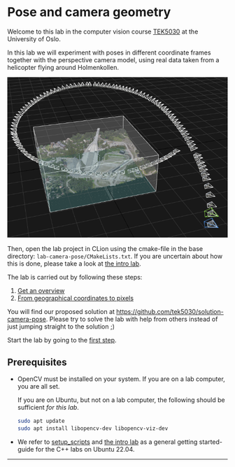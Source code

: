 # Pose and camera geometry

Welcome to this lab in the computer vision course [TEK5030] at the University of Oslo.

In this lab we will experiment with poses in different coordinate frames together with the perspective camera model, using real data taken from a helicopter flying around Holmenkollen.

![Holmenkollen in 3D with camera trajectory](lab-guide/img/holmenkollen-3d.png)

Then, open the lab project in CLion using the cmake-file in the base directory:
`lab-camera-pose/CMakeLists.txt`.
If you are uncertain about how this is done, please take a look at [the intro lab].

The lab is carried out by following these steps:

1. [Get an overview](lab-guide/1-get-an-overview.md)
2. [From geographical coordinates to pixels](lab-guide/2-from-geographical-coordinates-to-pixels.md)

You will find our proposed solution at https://github.com/tek5030/solution-camera-pose.
Please try to solve the lab with help from others instead of just jumping straight to the solution ;)

Start the lab by going to the [first step](lab-guide/1-get-an-overview.md).

## Prerequisites
- OpenCV must be installed on your system. If you are on a lab computer, you are all set.

  If you are on Ubuntu, but not on a lab computer, the following should be sufficient _for this lab_.

   ```bash
   sudo apt update
   sudo apt install libopencv-dev libopencv-viz-dev
   ```

- We refer to [setup_scripts](https://github.com/tek5030/setup_scripts) and [the intro lab] as a general getting started-guide for the C++ labs on Ubuntu 22.04.

---

[TEK5030]: https://www.uio.no/studier/emner/matnat/its/TEK5030/
[conan]: https://tek5030.github.io/tutorial/conan.html
[the intro lab]: https://github.com/tek5030/lab-intro/blob/master/cpp/lab-guide/1-open-project-in-clion.md
